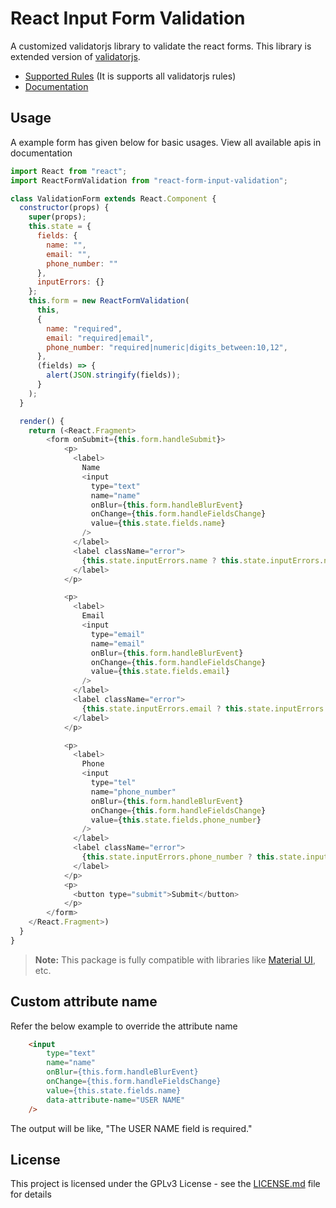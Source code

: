 # React Input Form Validation

A customized validatorjs library to validate the react forms. This library is extended version of [validatorjs](https://www.npmjs.com/package/validatorjs).

* [Supported Rules](https://www.npmjs.com/package/validatorjs#available-rules) (It is supports all validatorjs rules)
* [Documentation](https://gokulakannant.github.io/react-form-input-validation/index.html)

## Usage

A example form has given below for basic usages. View all available apis in documentation

```js
import React from "react";
import ReactFormValidation from "react-form-input-validation";

class ValidationForm extends React.Component {
  constructor(props) {
    super(props);
    this.state = {
      fields: {
        name: "",
        email: "",
        phone_number: ""
      },
      inputErrors: {}
    };
    this.form = new ReactFormValidation(
      this,
      {
        name: "required",
        email: "required|email",
        phone_number: "required|numeric|digits_between:10,12",
      },
      (fields) => {
        alert(JSON.stringify(fields));
      }
    );
  }

  render() {
    return (<React.Fragment>
        <form onSubmit={this.form.handleSubmit}>
            <p>
              <label>
                Name
                <input
                  type="text"
                  name="name"
                  onBlur={this.form.handleBlurEvent}
                  onChange={this.form.handleFieldsChange}
                  value={this.state.fields.name}
                />
              </label>
              <label className="error">
                {this.state.inputErrors.name ? this.state.inputErrors.name.message : ""}
              </label>
            </p>

            <p>
              <label>
                Email
                <input
                  type="email"
                  name="email"
                  onBlur={this.form.handleBlurEvent}
                  onChange={this.form.handleFieldsChange}
                  value={this.state.fields.email}
                />
              </label>
              <label className="error">
                {this.state.inputErrors.email ? this.state.inputErrors.email.message : ""}
              </label>
            </p>

            <p>
              <label>
                Phone
                <input
                  type="tel"
                  name="phone_number"
                  onBlur={this.form.handleBlurEvent}
                  onChange={this.form.handleFieldsChange}
                  value={this.state.fields.phone_number}
                />
              </label>
              <label className="error">
                {this.state.inputErrors.phone_number ? this.state.inputErrors.phone_number.message : ""}
              </label>
            </p>
            <p>
              <button type="submit">Submit</button>
            </p>
        </form>
    </React.Fragment>)
  }
}
```

> **Note:**
> This package is fully compatible with libraries like [Material UI](https://material-ui.com/), etc.

## Custom attribute name

Refer the below example to override the attribute name

```html
    <input
        type="text"
        name="name"
        onBlur={this.form.handleBlurEvent}
        onChange={this.form.handleFieldsChange}
        value={this.state.fields.name}
        data-attribute-name="USER NAME"
    />
```

The output will be like, "The USER NAME field is required."

## License

This project is licensed under the GPLv3 License - see the [LICENSE.md](LICENSE.md) file for details
